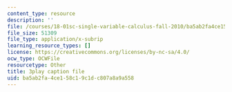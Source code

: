 ```yaml
---
content_type: resource
description: ''
file: /courses/18-01sc-single-variable-calculus-fall-2010/ba5ab2fa4ce158c19c1dc807a8a9a558_PNTnmH6jsRI.vtt
file_size: 51309
file_type: application/x-subrip
learning_resource_types: []
license: https://creativecommons.org/licenses/by-nc-sa/4.0/
ocw_type: OCWFile
resourcetype: Other
title: 3play caption file
uid: ba5ab2fa-4ce1-58c1-9c1d-c807a8a9a558
---
```

